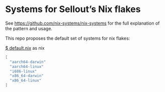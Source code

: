 # Systems for Sellout’s Nix flakes

See <https://github.com/nix-systems/nix-systems> for the full explanation of
the pattern and usage.

This repo proposes the default set of systems for nix flakes:

[$ default.nix](default.nix) as nix
```nix
[
  "aarch64-darwin"
  "aarch64-linux"
  "i686-linux"
  "x86_64-darwin"
  "x86_64-linux"
]
```
